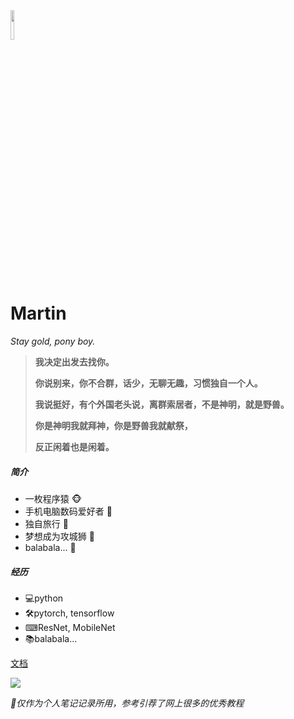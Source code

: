 <img src="https://cdn.jsdelivr.net/gh/lblbk/picgo/work/20201224164001.png" width="11%" height="11%" >

# **Martin**

*Stay gold, pony boy.*

> **我决定出发去找你。**
>
> **你说别来，你不合群，话少，无聊无趣，习惯独自一个人。**
>
> **我说挺好，有个外国老头说，离群索居者，不是神明，就是野兽。**
>
> **你是神明我就拜神，你是野兽我就献祭，**
>
> **反正闲着也是闲着。**

##### 简介
- 一枚程序猿 :monkey_face: 
- 手机电脑数码爱好者 :iphone:
- 独自旅行 🚆
- 梦想成为攻城狮 🍋
- balabala... :book:

##### 经历

- 💻python
- 🛠pytorch, tensorflow
- ⌨ResNet, MobileNet
- 📚balabala...



[文档](https://lblbk.github.io/lblbk)



![](https://cdn.jsdelivr.net/gh/lblbk/picgo/img/default1.jpg)

*🎉仅作为个人笔记记录所用，参考引荐了网上很多的优秀教程*


